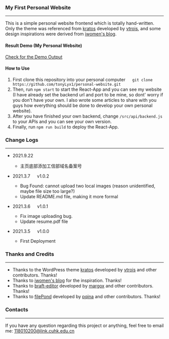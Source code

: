 ### My First Personal Website
---
This is a simple personal website frontend which is totally hand-written. Only the theme was referenced from [kratos](https://github.com/vtrois/kratos) developed by [vtrois](https://github.com/vtrois), and some design inspirations were derived from [iwomen's blog](https://www.iwowen.cn/).

#### Result Demo (My Personal Website)
[Check for the Demo Output](http://www.tonyliuyuxuan.cn)


#### How to Use
1. First clone this repository into your personal computer
&emsp;  `git clone https://github.com/tonyLyx1/personal-website.git`
2. Then, run `npm start` to start the React-App and you can see my website 
(I have already set the backend url and port to be mine, so dont' worry if you don't have your own. I also wrote some articles to share with you guys how everything should be done to develop your own personal website).
3. After you have finished your own backend, change `/src/api/backend.js` to your APIs and you can see your own version.
4. Finally, run `npm run build` to deploy the React-App.

### Change Logs
---
- 2021.9.22 &emsp;
    - 主页底部添加工信部域名备案号
- 2021.3.7 &emsp; v1.0.2
    - Bug Found: cannot upload two local images (reason unidentified, maybe file size too large?)
    - Update README.md file, making it more formal

- 2021.3.6 &emsp; v1.0.1
    - Fix image uploading bug.
    - Update resume.pdf file 
- 2021.3.5 &emsp; v1.0.0
    - First Deployment 

### Thanks and Credits
---
- Thanks to the WordPress theme [kratos](https://github.com/vtrois/kratos) developed by [vtrois](https://github.com/vtrois) and other contributors. Thanks!
- Thanks to [iwomen's blog](https://www.iwowen.cn/) for the inspiration. Thanks!
- Thanks to [braft-editor](https://github.com/margox/braft-editor) developed by [margox](https://github.com/margox) and other contributors. Thanks!
- Thanks to [filePond](https://github.com/pqina/filepond) developed by [pqina](https://github.com/pqina) and other contributors. Thanks!

### Contacts
---
If you have any question regarding this project or anything, feel free to email me: [118010200@link.cuhk.edu.cn](mailto:118010200@link.cuhk.edu.cn)